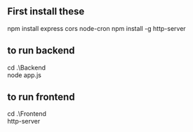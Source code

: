 First install these
--------------------------
npm install express cors node-cron
npm install -g http-server

to run backend
-----------------
cd .\Backend\
node app.js



to run frontend
-------------------
cd .\Frontend\
http-server